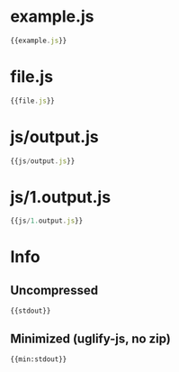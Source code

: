 # example.js

``` javascript
{{example.js}}
```

# file.js

``` javascript
{{file.js}}
```


# js/output.js

``` javascript
{{js/output.js}}
```

# js/1.output.js

``` javascript
{{js/1.output.js}}
```

# Info

## Uncompressed

```
{{stdout}}
```

## Minimized (uglify-js, no zip)

```
{{min:stdout}}
```
